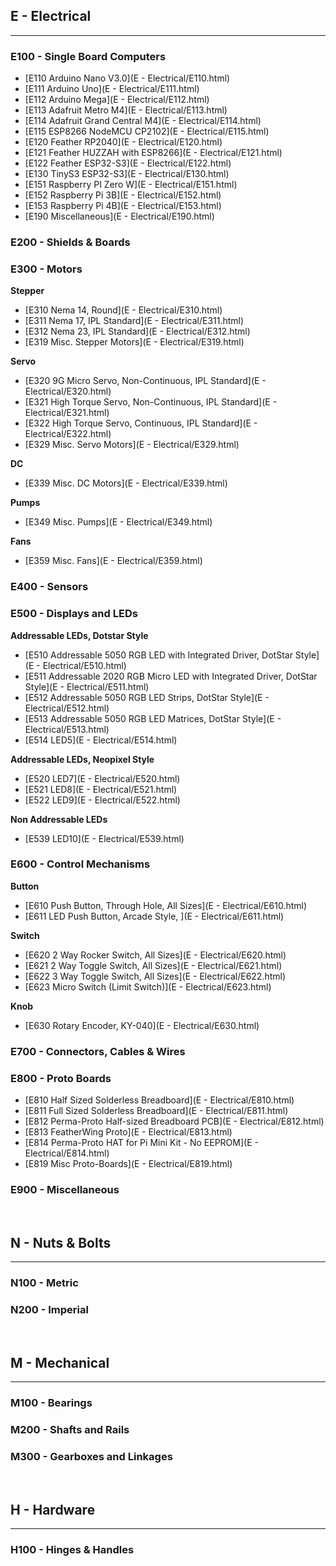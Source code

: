 
## E - Electrical
***

### E100 - Single Board Computers

- [E110    Arduino Nano V3.0](E - Electrical/E110.html)
- [E111    Arduino Uno](E - Electrical/E111.html)
- [E112    Arduino Mega](E - Electrical/E112.html)
- [E113    Adafruit Metro M4](E - Electrical/E113.html)
- [E114    Adafruit Grand Central M4](E - Electrical/E114.html)
- [E115    ESP8266 NodeMCU CP2102](E - Electrical/E115.html)
- [E120    Feather RP2040](E - Electrical/E120.html)
- [E121    Feather HUZZAH with ESP8266](E - Electrical/E121.html)
- [E122    Feather ESP32-S3](E - Electrical/E122.html)
- [E130    TinyS3 ESP32-S3](E - Electrical/E130.html)
- [E151    Raspberry PI Zero W](E - Electrical/E151.html)
- [E152    Raspberry Pi 3B](E - Electrical/E152.html)
- [E153    Raspberry Pi 4B](E - Electrical/E153.html)
- [E190    Miscellaneous](E - Electrical/E190.html)

### E200 - Shields & Boards

### E300 - Motors 

**Stepper**
- [E310    Nema 14, Round](E - Electrical/E310.html)
- [E311    Nema 17, IPL Standard](E - Electrical/E311.html)
- [E312    Nema 23, IPL Standard](E - Electrical/E312.html)
- [E319    Misc. Stepper Motors](E - Electrical/E319.html)

**Servo**
- [E320    9G Micro Servo, Non-Continuous, IPL Standard](E - Electrical/E320.html)
- [E321    High Torque Servo, Non-Continuous, IPL Standard](E - Electrical/E321.html)
- [E322    High Torque Servo, Continuous, IPL Standard](E - Electrical/E322.html)
- [E329    Misc. Servo Motors](E - Electrical/E329.html)

**DC**
- [E339    Misc. DC Motors](E - Electrical/E339.html)

**Pumps**
- [E349    Misc. Pumps](E - Electrical/E349.html)

**Fans**
- [E359    Misc. Fans](E - Electrical/E359.html)

### E400 - Sensors

### E500 - Displays and LEDs

**Addressable LEDs, Dotstar Style**

- [E510    Addressable 5050 RGB LED with Integrated Driver, DotStar Style](E - Electrical/E510.html)
- [E511    Addressable 2020 RGB Micro LED with Integrated Driver, DotStar Style](E - Electrical/E511.html)
- [E512    Addressable 5050 RGB LED Strips, DotStar Style](E - Electrical/E512.html)
- [E513    Addressable 5050 RGB LED Matrices, DotStar Style](E - Electrical/E513.html)
- [E514    LED5](E - Electrical/E514.html)

**Addressable LEDs, Neopixel Style**

- [E520    LED7](E - Electrical/E520.html)
- [E521    LED8](E - Electrical/E521.html)
- [E522    LED9](E - Electrical/E522.html)

**Non Addressable LEDs**

- [E539    LED10](E - Electrical/E539.html)

### E600 - Control Mechanisms

**Button**
- [E610    Push Button, Through Hole, All Sizes](E - Electrical/E610.html)
- [E611    LED Push Button, Arcade Style, ](E - Electrical/E611.html)

**Switch**
- [E620    2 Way Rocker Switch, All Sizes](E - Electrical/E620.html)
- [E621    2 Way Toggle Switch, All Sizes](E - Electrical/E621.html)
- [E622    3 Way Toggle Switch, All Sizes](E - Electrical/E622.html)
- [E623    Micro Switch (Limit Switch)](E - Electrical/E623.html)

**Knob**
- [E630    Rotary Encoder, KY-040](E - Electrical/E630.html)

### E700 - Connectors, Cables & Wires

### E800 - Proto Boards

- [E810    Half Sized Solderless Breadboard](E - Electrical/E810.html)
- [E811    Full Sized Solderless Breadboard](E - Electrical/E811.html)
- [E812    Perma-Proto Half-sized Breadboard PCB](E - Electrical/E812.html)
- [E813    FeatherWing Proto](E - Electrical/E813.html)
- [E814    Perma-Proto HAT for Pi Mini Kit - No EEPROM](E - Electrical/E814.html)
- [E819    Misc Proto-Boards](E - Electrical/E819.html)

### E900 - Miscellaneous

<br>

## N - Nuts & Bolts
***

### N100 - Metric

### N200 - Imperial

<br>

## M - Mechanical
***

### M100 - Bearings

### M200 - Shafts and Rails

### M300 - Gearboxes and Linkages

<br>

## H - Hardware
***

### H100 - Hinges & Handles
